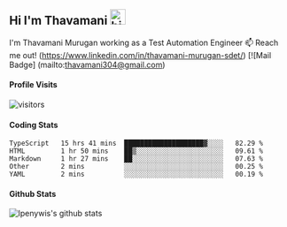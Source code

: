 ## Hi I'm Thavamani <img src="https://user-images.githubusercontent.com/1303154/88677602-1635ba80-d120-11ea-84d8-d263ba5fc3c0.gif" width="28px" alt="hi">

I'm Thavamani Murugan working as a Test Automation Engineer 
:mailbox: Reach me out!
(https://www.linkedin.com/in/thavamani-murugan-sdet/) [![Mail Badge]
(mailto:thavamani304@gmail.com)
#### Profile Visits 

![visitors](https://visitor-badge.glitch.me/badge?page_id=ipenywis.ipenywis)

#### Coding Stats

<!--START_SECTION:waka-->
```text
TypeScript   15 hrs 41 mins  ████████████████████▓░░░░   82.29 % 
HTML         1 hr 50 mins    ██▒░░░░░░░░░░░░░░░░░░░░░░   09.61 % 
Markdown     1 hr 27 mins    ██░░░░░░░░░░░░░░░░░░░░░░░   07.63 % 
Other        2 mins          ░░░░░░░░░░░░░░░░░░░░░░░░░   00.25 % 
YAML         2 mins          ░░░░░░░░░░░░░░░░░░░░░░░░░   00.19 % 
```
<!--END_SECTION:waka-->

#### Github Stats

![Ipenywis's github stats](https://github-readme-stats.vercel.app/api?username=Thavamani13&count_private=true&theme=tokyonight&hide=contribs,prs)
</details>
  
  
